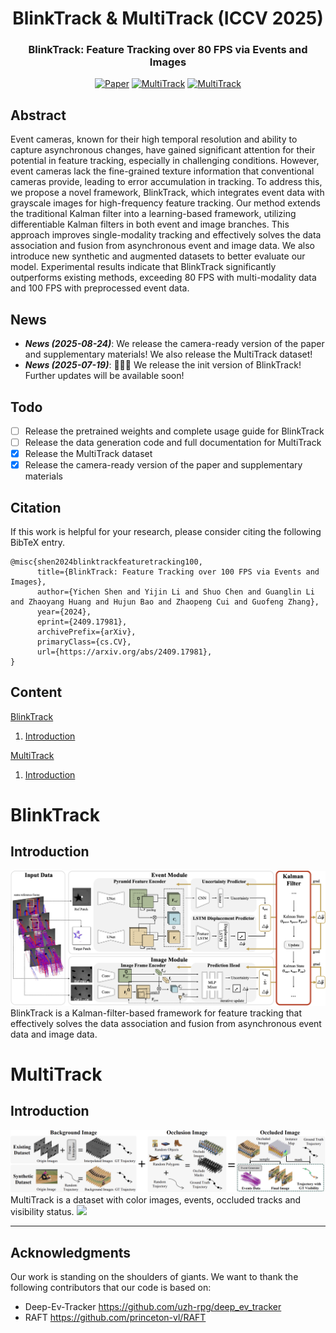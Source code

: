 <div align="center">
<h1>BlinkTrack & MultiTrack (ICCV 2025)</h1>
<h3>BlinkTrack: Feature Tracking over 80 FPS via Events and Images</h3>

<!-- [Yichen Shen](https://scholar.google.com/citations?view_op=list_works&hl=en&user=LFa-H2cAAAAJ)<sup>1</sup>, [xxx](http)<sup>1</sup>,

<sup>1</sup> Zhejiang University, <sup>2</sup> XXX -->

[![Paper](https://img.shields.io/badge/arXiv-<2409.17981>-A42C25.svg)](https://arxiv.org/abs/2409.17981)
[![MultiTrack](https://img.shields.io/badge/ModelScope-<MultiTrack>-604DF4.svg)](https://modelscope.cn/datasets/ColieShen/MultiTrack)
[![MultiTrack](https://img.shields.io/badge/HuggingFace-<MultiTrack>-F8D44E.svg)](https://huggingface.co/datasets/ColieShen/MultiTrack)


</div>



## Abstract



Event cameras, known for their high temporal resolution and ability to capture asynchronous changes, have gained significant attention for their potential in feature tracking, especially in challenging conditions. However, event cameras lack the fine-grained texture information that conventional cameras provide, leading to error accumulation in tracking. To address this, we propose a novel framework, BlinkTrack, which integrates event data with grayscale images for high-frequency feature tracking. Our method extends the traditional Kalman filter into a learning-based framework, utilizing differentiable Kalman filters in both event and image branches. This approach improves single-modality tracking and effectively solves the data association and fusion from asynchronous event and image data. We also introduce new synthetic and augmented datasets to better evaluate our model. Experimental results indicate that BlinkTrack significantly outperforms existing methods, exceeding 80 FPS with multi-modality data and 100 FPS with preprocessed event data.


## News

- **_News (2025-08-24)_**: We release the camera-ready version of the paper and supplementary materials! We also release the MultiTrack dataset!
- **_News (2025-07-19)_**: 🎉🎉🎉 We release the init version of BlinkTrack! Further updates will be available soon!

## Todo

- [ ] Release the pretrained weights and complete usage guide for BlinkTrack
- [ ] Release the data generation code and full documentation for MultiTrack
- [x] Release the MultiTrack dataset
- [x] Release the camera-ready version of the paper and supplementary materials

## Citation

If this work is helpful for your research, please consider citing the following BibTeX entry.

```
@misc{shen2024blinktrackfeaturetracking100,
      title={BlinkTrack: Feature Tracking over 100 FPS via Events and Images}, 
      author={Yichen Shen and Yijin Li and Shuo Chen and Guanglin Li and Zhaoyang Huang and Hujun Bao and Zhaopeng Cui and Guofeng Zhang},
      year={2024},
      eprint={2409.17981},
      archivePrefix={arXiv},
      primaryClass={cs.CV},
      url={https://arxiv.org/abs/2409.17981}, 
}
```

## Content

[BlinkTrack](#blinktrack)

1. [Introduction](#introduction)

[MultiTrack](#multitrack)

1. [Introduction](#introduction-1)

# BlinkTrack

## Introduction
![](./figure/blinktrack_pipeline.png)
BlinkTrack is a Kalman-filter-based framework for feature tracking that effectively solves the data association and fusion
from asynchronous event data and image data.

# MultiTrack
## Introduction
![](./figure/multitrack_pipeline.png)
MultiTrack is a dataset with color images, events, occluded tracks and visibility status.
![](./figure/multitrack_example.png)

---

## Acknowledgments

Our work is standing on the shoulders of giants. We want to thank the following contributors that our code is based on:

- Deep-Ev-Tracker
https://github.com/uzh-rpg/deep_ev_tracker
- RAFT
https://github.com/princeton-vl/RAFT






